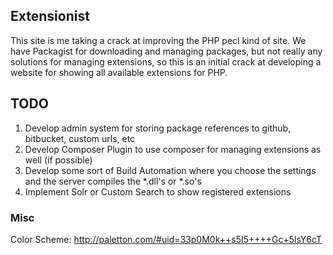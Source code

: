## Extensionist

This site is me taking a crack at improving the PHP pecl kind of site. We have Packagist for downloading and managing
packages, but not really any solutions for managing extensions, so this is an initial crack at developing a website
for showing all available extensions for PHP.

## TODO

1. Develop admin system for storing package references to github, bitbucket, custom urls, etc
2. Develop Composer Plugin to use composer for managing extensions as well (if possible)
3. Develop some sort of Build Automation where you choose the settings and the server compiles the *.dll's or *.so's
4. Implement Solr or Custom Search to show registered extensions

### Misc

Color Scheme: http://paletton.com/#uid=33p0M0k++s5I5++++Gc+5lsY6cT
